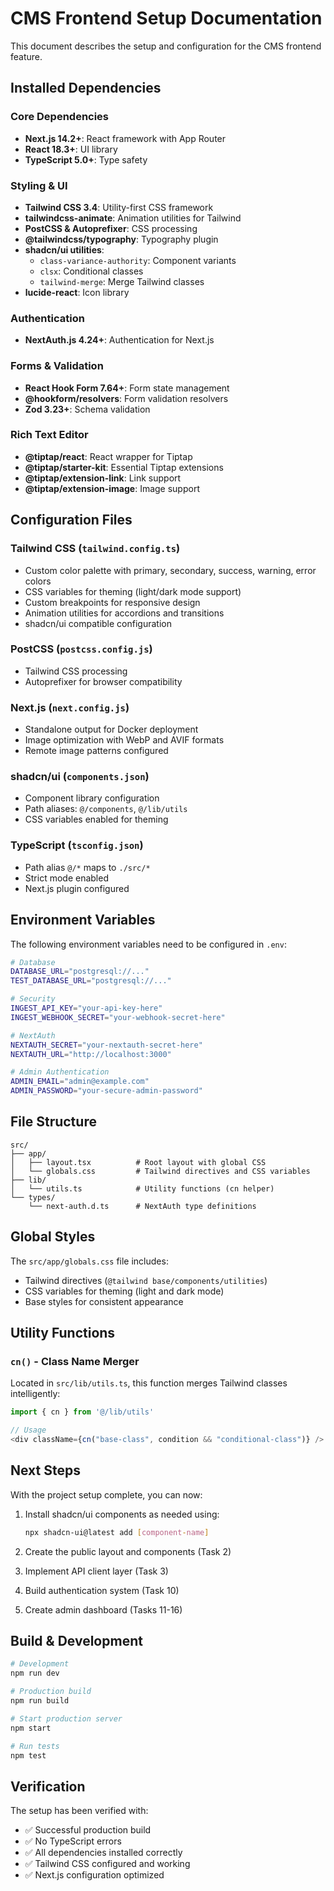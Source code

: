 # CMS Frontend Setup Documentation

This document describes the setup and configuration for the CMS frontend feature.

## Installed Dependencies

### Core Dependencies
- **Next.js 14.2+**: React framework with App Router
- **React 18.3+**: UI library
- **TypeScript 5.0+**: Type safety

### Styling & UI
- **Tailwind CSS 3.4**: Utility-first CSS framework
- **tailwindcss-animate**: Animation utilities for Tailwind
- **PostCSS & Autoprefixer**: CSS processing
- **@tailwindcss/typography**: Typography plugin
- **shadcn/ui utilities**:
  - `class-variance-authority`: Component variants
  - `clsx`: Conditional classes
  - `tailwind-merge`: Merge Tailwind classes
- **lucide-react**: Icon library

### Authentication
- **NextAuth.js 4.24+**: Authentication for Next.js

### Forms & Validation
- **React Hook Form 7.64+**: Form state management
- **@hookform/resolvers**: Form validation resolvers
- **Zod 3.23+**: Schema validation

### Rich Text Editor
- **@tiptap/react**: React wrapper for Tiptap
- **@tiptap/starter-kit**: Essential Tiptap extensions
- **@tiptap/extension-link**: Link support
- **@tiptap/extension-image**: Image support

## Configuration Files

### Tailwind CSS (`tailwind.config.ts`)
- Custom color palette with primary, secondary, success, warning, error colors
- CSS variables for theming (light/dark mode support)
- Custom breakpoints for responsive design
- Animation utilities for accordions and transitions
- shadcn/ui compatible configuration

### PostCSS (`postcss.config.js`)
- Tailwind CSS processing
- Autoprefixer for browser compatibility

### Next.js (`next.config.js`)
- Standalone output for Docker deployment
- Image optimization with WebP and AVIF formats
- Remote image patterns configured

### shadcn/ui (`components.json`)
- Component library configuration
- Path aliases: `@/components`, `@/lib/utils`
- CSS variables enabled for theming

### TypeScript (`tsconfig.json`)
- Path alias `@/*` maps to `./src/*`
- Strict mode enabled
- Next.js plugin configured

## Environment Variables

The following environment variables need to be configured in `.env`:

```bash
# Database
DATABASE_URL="postgresql://..."
TEST_DATABASE_URL="postgresql://..."

# Security
INGEST_API_KEY="your-api-key-here"
INGEST_WEBHOOK_SECRET="your-webhook-secret-here"

# NextAuth
NEXTAUTH_SECRET="your-nextauth-secret-here"
NEXTAUTH_URL="http://localhost:3000"

# Admin Authentication
ADMIN_EMAIL="admin@example.com"
ADMIN_PASSWORD="your-secure-admin-password"
```

## File Structure

```
src/
├── app/
│   ├── layout.tsx          # Root layout with global CSS
│   └── globals.css         # Tailwind directives and CSS variables
├── lib/
│   └── utils.ts            # Utility functions (cn helper)
└── types/
    └── next-auth.d.ts      # NextAuth type definitions
```

## Global Styles

The `src/app/globals.css` file includes:
- Tailwind directives (`@tailwind base/components/utilities`)
- CSS variables for theming (light and dark mode)
- Base styles for consistent appearance

## Utility Functions

### `cn()` - Class Name Merger
Located in `src/lib/utils.ts`, this function merges Tailwind classes intelligently:

```typescript
import { cn } from '@/lib/utils'

// Usage
<div className={cn("base-class", condition && "conditional-class")} />
```

## Next Steps

With the project setup complete, you can now:

1. Install shadcn/ui components as needed using:
   ```bash
   npx shadcn-ui@latest add [component-name]
   ```

2. Create the public layout and components (Task 2)
3. Implement API client layer (Task 3)
4. Build authentication system (Task 10)
5. Create admin dashboard (Tasks 11-16)

## Build & Development

```bash
# Development
npm run dev

# Production build
npm run build

# Start production server
npm start

# Run tests
npm test
```

## Verification

The setup has been verified with:
- ✅ Successful production build
- ✅ No TypeScript errors
- ✅ All dependencies installed correctly
- ✅ Tailwind CSS configured and working
- ✅ Next.js configuration optimized
